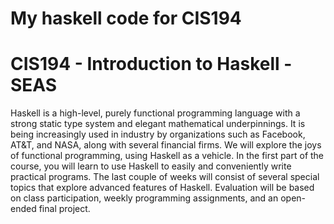 # My haskell code for CIS194
# CIS194 - Introduction to Haskell - SEAS
Haskell is a high-level, purely functional programming language with a strong static type system and elegant mathematical underpinnings. It is being increasingly used in industry by organizations such as Facebook, AT&T, and NASA, along with several financial firms. We will explore the joys of functional programming, using Haskell as a vehicle. In the first part of the course, you will learn to use Haskell to easily and conveniently write practical programs. The last couple of weeks will consist of several special topics that explore advanced features of Haskell. Evaluation will be based on class participation, weekly programming assignments, and an open-ended final project.
